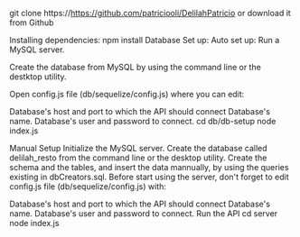 git clone https://https://github.com/patriciooli/DelilahPatricio
or download it from Github

Installing dependencies:
npm install
Database Set up:
Auto set up:
Run a MySQL server.

Create the database from MySQL by using the command line or the destktop utility.

Open config.js file (db/sequelize/config.js) where you can edit:

Database's host and port to which the API should connect
Database's name.
Database's user and password to connect.
cd db/db-setup
node index.js

Manual Setup
Initialize the MySQL server.
Create the database called delilah_resto from the command line or the desktop utility.
Create the schema and the tables, and insert the data mannually, by using the queries existing in dbCreators.sql.
Before start using the server, don't forget to edit config.js file (db/sequelize/config.js) with:

Database's host and port to which the API should connect
Database's name.
Database's user and password to connect.
Run the API
 cd server
 node index.js
